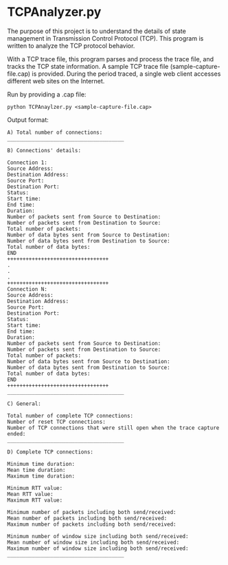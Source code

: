 # TCPAnalyzer.py

The purpose of this project is to understand the details of state management in Transmission Control Protocol (TCP). This program is written to analyze the TCP protocol behavior.

With a TCP trace file, this program parses and process the trace file, and tracks the TCP state information. A sample TCP trace file (sample-capture-file.cap) is
provided. During the period traced, a single web client accesses different web sites on the Internet.

Run by providing a .cap file:
```
python TCPAnaylzer.py <sample-capture-file.cap>
```

Output format:
```
A) Total number of connections:
______________________________________

B) Connections' details:

Connection 1:
Source Address:
Destination Address:
Source Port:
Destination Port:
Status:
Start time:
End time:
Duration:
Number of packets sent from Source to Destination:
Number of packets sent from Destination to Source:
Total number of packets:
Number of data bytes sent from Source to Destination:
Number of data bytes sent from Destination to Source:
Total number of data bytes:
END
+++++++++++++++++++++++++++++++++
.
.
.
+++++++++++++++++++++++++++++++++
Connection N:
Source Address:
Destination Address:
Source Port:
Destination Port:
Status:
Start time:
End time:
Duration:
Number of packets sent from Source to Destination:
Number of packets sent from Destination to Source:
Total number of packets:
Number of data bytes sent from Source to Destination:
Number of data bytes sent from Destination to Source:
Total number of data bytes:
END
+++++++++++++++++++++++++++++++++
______________________________________

C) General:

Total number of complete TCP connections: 
Number of reset TCP connections: 
Number of TCP connections that were still open when the trace capture ended: 
______________________________________

D) Complete TCP connections:

Minimum time duration: 
Mean time duration: 
Maximum time duration: 

Minimum RTT value: 
Mean RTT value: 
Maximum RTT value: 

Minimum number of packets including both send/received: 
Mean number of packets including both send/received: 
Maximum number of packets including both send/received: 

Minimum number of window size including both send/received: 
Mean number of window size including both send/received: 
Maximum number of window size including both send/received: 
______________________________________
```
